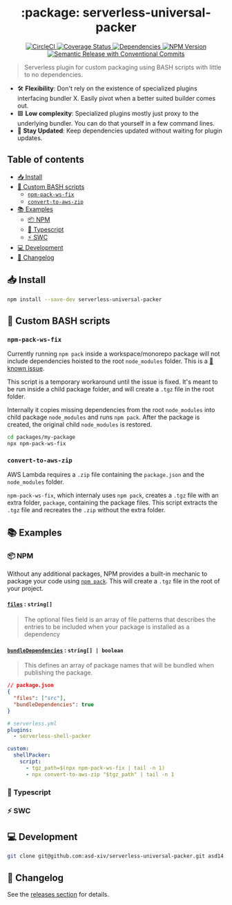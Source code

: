 <!-- markdownlint-disable first-line-h1 line-length no-inline-html -->

<h1 align="center">
  :package: serverless-universal-packer
</h1>
<p align="center">
  <a href="https://dl.circleci.com/status-badge/redirect/gh/asd-xiv/serverless-universal-packer/tree/main" target="_blank">
    <img alt="CircleCI" src="https://dl.circleci.com/status-badge/img/gh/asd-xiv/serverless-universal-packer/tree/main.svg?style=svg" />
  </a>
  <a href="https://coveralls.io/github/asd-xiv/serverless-universal-packer?branch=main" target="_blank">
    <img alt="Coverage Status" src="https://coveralls.io/repos/github/asd-xiv/serverless-universal-packer/badge.svg?branch=main" />
  </a>
  <a href="https://www.npmjs.com/package/@asd14/serverless-universal-packer?activeTab=dependencies" target="_blank">
    <img alt="Dependencies" src="https://img.shields.io/badge/dependencies-0%20packages-green">
  </a>
  <a href="https://www.npmjs.com/package/@asd14/serverless-universal-packer" target="_blank">
    <img alt="NPM Version" src="https://img.shields.io/npm/v/@asd14/serverless-universal-packer?label=npm%40latest" />
  </a>
  <a href="https://github.com/conventional-changelog/conventional-changelog/tree/master/packages/conventional-changelog-conventionalcommits" target="_blank">
    <img alt="Semantic Release with Conventional Commits" src="https://img.shields.io/badge/semantic--release-conventionalcommits-green" />
  </a>
</p>

> Serverless plugin for custom packaging using BASH scripts with little to no
> dependencies.

- :hammer_and_wrench: **Flexibility**: Don't rely on the existence of
  specialized plugins interfacing bundler X. Easily pivot when a better suited
  builder comes out.
- :green_square: **Low complexity**: Specialized plugins mostly just proxy to
  the underlying bundler. You can do that yourself in a few command lines.
- :repeat: **Stay Updated**: Keep dependencies updated without waiting for
  plugin updates.

## Table of contents

<!-- vim-markdown-toc GFM -->

- [:inbox_tray: Install](#inbox_tray-install)
- [:wrench: Custom BASH scripts](#wrench-custom-bash-scripts)
  - [`npm-pack-ws-fix`](#npm-pack-ws-fix)
  - [`convert-to-aws-zip`](#convert-to-aws-zip)
- [:books: Examples](#books-examples)
  - [:package: NPM](#package-npm)
  - [:large_blue_diamond: Typescript](#large_blue_diamond-typescript)
  - [:zap: SWC](#zap-swc)
- [:computer: Development](#computer-development)
- [:scroll: Changelog](#scroll-changelog)

<!-- vim-markdown-toc -->

## :inbox_tray: Install

```bash
npm install --save-dev serverless-universal-packer
```

## :wrench: Custom BASH scripts

### `npm-pack-ws-fix`

Currently running `npm pack` inside a workspace/monorepo package will not
include dependencies hoisted to the root `node_modules` folder. This is a
[:bug: known issue](https://github.com/npm/cli/issues/3466).

This script is a temporary workaround until the issue is fixed. It's meant to be
run inside a child package folder, and will create a `.tgz` file in the root
folder.

Internally it copies missing dependencies from the root `node_modules` into
child package `node_modules` and runs `npm pack`. After the package is created,
the original child `node_modules` is restored.

```bash
cd packages/my-package
npx npm-pack-ws-fix
```

### `convert-to-aws-zip`

AWS Lambda requires a `.zip` file containing the `package.json` and the
`node_modules` folder.

`npm-pack-ws-fix`, which internaly uses `npm pack`, creates a `.tgz` file with
an extra folder, `package`, containing the package files. This script extracts
the `.tgz` file and recreates the `.zip` without the extra folder.

## :books: Examples

### :package: NPM

Without any additional packages, NPM provides a built-in mechanic to package
your code using [`npm pack`][examples_npm_npm-pack]. This will create a `.tgz`
file in the root of your project.

#### [`files`][examples_npm_files] : `string[]`

> The optional files field is an array of file patterns that describes the
> entries to be included when your package is installed as a dependency

#### [`bundleDependencies`][examples_npm_bundled-dependencies] : `string[] | boolean`

> This defines an array of package names that will be bundled when publishing
> the package.

[examples_npm_npm-pack]: https://docs.npmjs.com/cli/v9/commands/npm-pack
[examples_npm_files]:
  https://docs.npmjs.com/cli/v9/configuring-npm/package-json#files
[examples_npm_bundled-dependencies]:
  https://docs.npmjs.com/cli/v9/configuring-npm/package-json#bundledependencies

```json
// package.json
{
  "files": ["src"],
  "bundleDependencies": true
}
```

```yaml
# serverless.yml
plugins:
  - serverless-shell-packer

custom:
  shellPacker:
    script:
      - tgz_path=$(npx npm-pack-ws-fix | tail -n 1)
      - npx convert-to-aws-zip "$tgz_path" | tail -n 1
```

### :large_blue_diamond: Typescript

### :zap: SWC

## :computer: Development

```bash
git clone git@github.com:asd-xiv/serverless-universal-packer.git asd14.serverless-shell-packer
```

## :scroll: Changelog

See the [releases section][changelog_releases] for details.

[changelog_releases]:
  https://github.com/asd-xiv/serverless-universal-packer/releases
